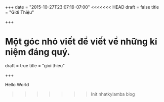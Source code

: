 +++
date = "2015-10-27T23:07:19-07:00"
<<<<<<< HEAD
draft = false
title = "Giới Thiệu"

+++

Một góc nhỏ viết để viết vể những kỉ niệm đáng quý.
=======
draft = true
title = "gioi thieu"

+++

Hello World
>>>>>>> Init nhatkylamba blog
